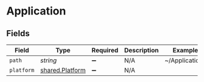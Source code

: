 # Application


## Fields

| Field                                              | Type                                               | Required                                           | Description                                        | Example                                            |
| -------------------------------------------------- | -------------------------------------------------- | -------------------------------------------------- | -------------------------------------------------- | -------------------------------------------------- |
| `path`                                             | *string*                                           | :heavy_minus_sign:                                 | N/A                                                | ~/Applications                                     |
| `platform`                                         | [shared.Platform](../../models/shared/platform.md) | :heavy_minus_sign:                                 | N/A                                                |                                                    |